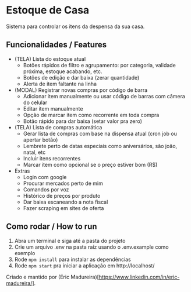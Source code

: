 # Estoque de Casa
Sistema para controlar os itens da despensa da sua casa.

## Funcionalidades / Features
- (TELA) Lista do estoque atual
  - Botões rápidos de filtro e agrupamento: por categoria, validade próxima, estoque acabando, etc.
  - Botões de edição e dar baixa (zerar quantidade)
  - Alerta de item faltante na linha
- (MODAL) Registrar novas compras por código de barra
  - Adicionar item manualmente ou usar código de barras com câmera do celular
  - Editar item manualmente
  - Opção de marcar item como recorrente em toda compra
  - Botão rápido para dar baixa (setar valor pra zero)
- (TELA) Lista de compras automática
  - Gerar lista de compras com base na dispensa atual (cron job ou apertar botão)
  - Lembrete perto de datas especiais como aniversários, são joão, natal, etc
  - Incluir itens recorrentes
  - Marcar item como opcional se o preço estiver bom (R$)
- Extras
  - Login com google
  - Procurar mercados perto de mim
  - Comandos por voz
  - Histórico de preços por produto
  - Dar baixa escaneando a nota fiscal
  - Fazer scraping em sites de oferta

## Como rodar / How to run
1. Abra um terminal e siga até a pasta do projeto
2. Crie um arquivo .env na pasta raíz usando o .env.example como exemplo
3. Rode `npm install` para instalar as dependências
4. Rode `npm start` pra iniciar a aplicação em http://localhost/

Criado e mantido por (Eric Madureira)[https://www.linkedin.com/in/eric-madureira/].
